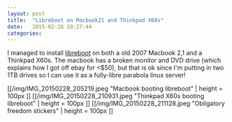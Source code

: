 ```yaml
---
layout: post
title:  "Libreboot on Macbook21 and Thinkpad X60s"
date:   2015-02-28 20:27:44
categories:
---
```


I managed to install [libreboot] on both a old 2007 Macbook 2,1 and a Thinkpad X60s.
The macbook has a broken monitor and DVD drive (which explains how I got off ebay for <$50), but that is ok since I'm putting in two 1TB drives so I can use it as a fully-libre parabola linux server!

[[/img/IMG_20150228_205219.jpeg "Macbook booting libreboot" | height = 100px ]]
[[/img/IMG_20150228_210931.jpeg "Thinkpad X60s booting libreboot" | height = 100px ]]
[[/img/IMG_20150228_211128.jpeg "Obligatory freedom stickers" | height = 100px ]]

[libreboot]: http://www.libreboot.org

